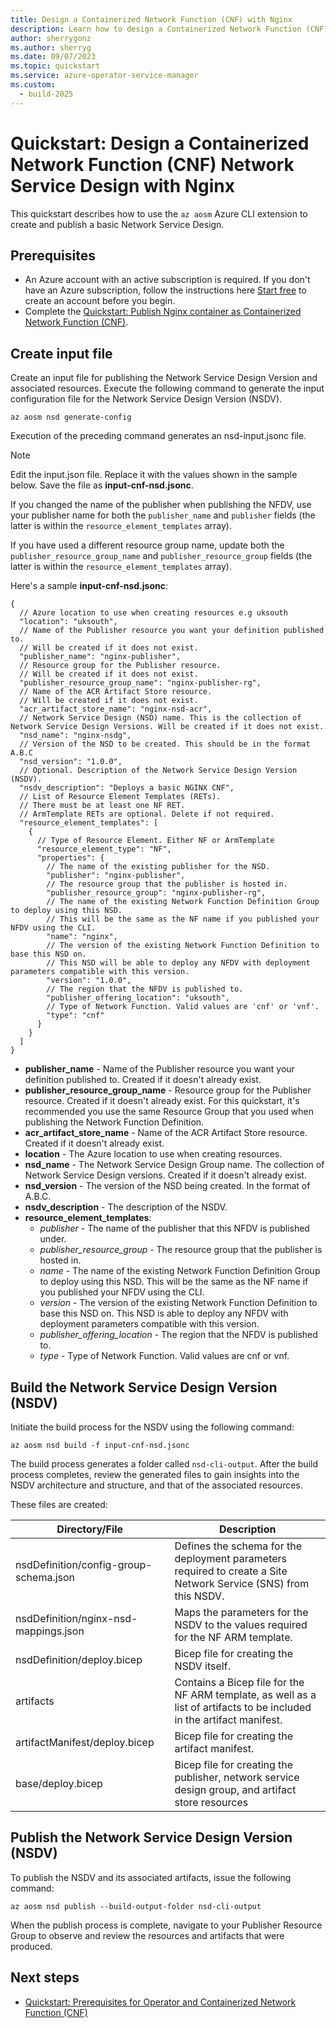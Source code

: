 ```yaml
---
title: Design a Containerized Network Function (CNF) with Nginx
description: Learn how to design a Containerized Network Function (CNF) with Nginx.
author: sherrygonz
ms.author: sherryg
ms.date: 09/07/2023
ms.topic: quickstart
ms.service: azure-operator-service-manager
ms.custom:
  - build-2025
---
```


# Quickstart: Design a Containerized Network Function (CNF) Network Service Design with Nginx

This quickstart describes how to use the `az aosm` Azure CLI extension to create and publish a basic Network Service Design.

## Prerequisites

- An Azure account with an active subscription is required. If you don't have an Azure subscription, follow the instructions here [Start free](https://azure.microsoft.com/pricing/purchase-options/azure-account?cid=msft_learn) to create an account before you begin.
- Complete the [Quickstart: Publish Nginx container as Containerized Network Function (CNF)](quickstart-publish-containerized-network-function-definition.md).

## Create input file

Create an input file for publishing the Network Service Design Version and associated resources. Execute the following command to generate the input configuration file for the Network Service Design Version (NSDV).

```azurecli
az aosm nsd generate-config
```

Execution of the preceding command generates an nsd-input.jsonc file.

> [!NOTE]
> Edit the input.json file. Replace it with the values shown in the sample below. Save the file as **input-cnf-nsd.jsonc**.
>
> If you changed the name of the publisher when publishing the NFDV, use your publisher name for both the `publisher_name` and `publisher` fields (the latter is within the `resource_element_templates` array).
>
> If you have used a different resource group name, update both the `publisher_resource_group_name` and `publisher_resource_group` fields (the latter is within the `resource_element_templates` array).

Here's a sample **input-cnf-nsd.jsonc**:

```jsonc
{
  // Azure location to use when creating resources e.g uksouth
  "location": "uksouth",
  // Name of the Publisher resource you want your definition published to.
  // Will be created if it does not exist.
  "publisher_name": "nginx-publisher",
  // Resource group for the Publisher resource.
  // Will be created if it does not exist.
  "publisher_resource_group_name": "nginx-publisher-rg",
  // Name of the ACR Artifact Store resource.
  // Will be created if it does not exist.
  "acr_artifact_store_name": "nginx-nsd-acr",
  // Network Service Design (NSD) name. This is the collection of Network Service Design Versions. Will be created if it does not exist.
  "nsd_name": "nginx-nsdg",
  // Version of the NSD to be created. This should be in the format A.B.C
  "nsd_version": "1.0.0",
  // Optional. Description of the Network Service Design Version (NSDV).
  "nsdv_description": "Deploys a basic NGINX CNF",
  // List of Resource Element Templates (RETs).
  // There must be at least one NF RET.
  // ArmTemplate RETs are optional. Delete if not required.
  "resource_element_templates": [
    {
      // Type of Resource Element. Either NF or ArmTemplate
      "resource_element_type": "NF",
      "properties": {
        // The name of the existing publisher for the NSD.
        "publisher": "nginx-publisher",
        // The resource group that the publisher is hosted in.
        "publisher_resource_group": "nginx-publisher-rg",
        // The name of the existing Network Function Definition Group to deploy using this NSD.
        // This will be the same as the NF name if you published your NFDV using the CLI.
        "name": "nginx",
        // The version of the existing Network Function Definition to base this NSD on.
        // This NSD will be able to deploy any NFDV with deployment parameters compatible with this version.
        "version": "1.0.0",
        // The region that the NFDV is published to.
        "publisher_offering_location": "uksouth",
        // Type of Network Function. Valid values are 'cnf' or 'vnf'.
        "type": "cnf"
      }
    }
  ]
}
```

- **publisher_name** - Name of the Publisher resource you want your definition published to. Created if it doesn't already exist.
- **publisher_resource_group_name** - Resource group for the Publisher resource. Created if it doesn't already exist. For this quickstart, it's recommended you use the same Resource Group that you used when publishing the Network Function Definition.
- **acr_artifact_store_name** - Name of the ACR Artifact Store resource. Created if it doesn't already exist.
- **location** - The Azure location to use when creating resources.
- **nsd_name** - The Network Service Design Group name. The collection of Network Service Design versions. Created if it doesn't already exist.
- **nsd_version** - The version of the NSD being created. In the format of A.B.C.
- **nsdv_description** - The description of the NSDV.
- **resource_element_templates**:
  - _publisher_ - The name of the publisher that this NFDV is published under.
  - _publisher_resource_group_ - The resource group that the publisher is hosted in.
  - _name_ - The name of the existing Network Function Definition Group to deploy using this NSD. This will be the same as the NF name if you published your NFDV using the CLI.
  - _version_ - The version of the existing Network Function Definition to base this NSD on. This NSD is able to deploy any NFDV with deployment parameters compatible with this version.
  - _publisher_offering_location_ - The region that the NFDV is published to.
  - _type_ - Type of Network Function. Valid values are cnf or vnf.

## Build the Network Service Design Version (NSDV)

Initiate the build process for the NSDV using the following command:

```azurecli
az aosm nsd build -f input-cnf-nsd.jsonc
```

The build process generates a folder called `nsd-cli-output`. After the build process completes, review the generated files to gain insights into the NSDV architecture and structure, and that of the associated resources.

These files are created:

| Directory/File                         | Description                                                                                                                |
| -------------------------------------- | -------------------------------------------------------------------------------------------------------------------------- |
| nsdDefinition/config-group-schema.json | Defines the schema for the deployment parameters required to create a Site Network Service (SNS) from this NSDV.           |
| nsdDefinition/nginx-nsd-mappings.json  | Maps the parameters for the NSDV to the values required for the NF ARM template.                                           |
| nsdDefinition/deploy.bicep             | Bicep file for creating the NSDV itself.                                                                               |
| artifacts                              | Contains a Bicep file for the NF ARM template, as well as a list of artifacts to be included in the artifact manifest. |
| artifactManifest/deploy.bicep          | Bicep file for creating the artifact manifest.                                                                         |
| base/deploy.bicep                      | Bicep file for creating the publisher, network service design group, and artifact store resources                      |

## Publish the Network Service Design Version (NSDV)

To publish the NSDV and its associated artifacts, issue the following command:

```azurecli
az aosm nsd publish --build-output-folder nsd-cli-output
```

When the publish process is complete, navigate to your Publisher Resource Group to observe and review the resources and artifacts that were produced.

## Next steps

- [Quickstart: Prerequisites for Operator and Containerized Network Function (CNF)](quickstart-containerized-network-function-operator.md)

